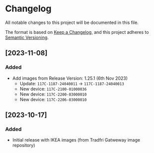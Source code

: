 # Changelog

All notable changes to this project will be documented in this file.

The format is based on [Keep a Changelog](https://keepachangelog.com/en/1.0.0/),
and this project adheres to [Semantic Versioning](https://semver.org/spec/v2.0.0.html).

## [2023-11-08]
### Added
- Add images from Release Version: 1.25.1 (6th Nov 2023)
  - Update: `117C-1187-24040011` → `117C-1187-24040013`
  - New device: `117C-2100-01000036`
  - New device: `117C-2200-03000010`
  - New device: `117C-2206-03000010`

## [2023-10-17]
### Added
- Initial release with IKEA images (from Tradfri Gatweway image repository)
